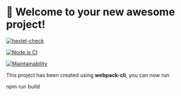 # 🚀 Welcome to your new awesome project!

[![hexlet-check](https://github.com/userbairapshi/frontend-project-11/actions/workflows/hexlet-check.yml/badge.svg)](https://github.com/userbairapshi/frontend-project-11/actions/workflows/hexlet-check.yml)

[![Node.js CI](https://github.com/userbairapshi/frontend-project-11/actions/workflows/nodejs.yml/badge.svg)](https://github.com/userbairapshi/frontend-project-11/actions/workflows/nodejs.yml)

[![Maintainability](https://api.codeclimate.com/v1/badges/4e7ae4f7f7ea4c16ba39/maintainability)](https://codeclimate.com/github/userbairapshi/frontend-project-11/maintainability)

This project has been created using **webpack-cli**, you can now run

npm run build
